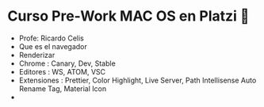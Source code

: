 # Curso Pre-Work MAC OS en Platzi 💚
* Profe: Ricardo Celis 
* Que es el navegador 
* Renderizar
* Chrome : Canary, Dev, Stable
* Editores : WS, ATOM, VSC
* Extensiones :  Prettier, Color Highlight, Live Server, Path Intellisense  Auto Rename Tag, Material Icon
* 